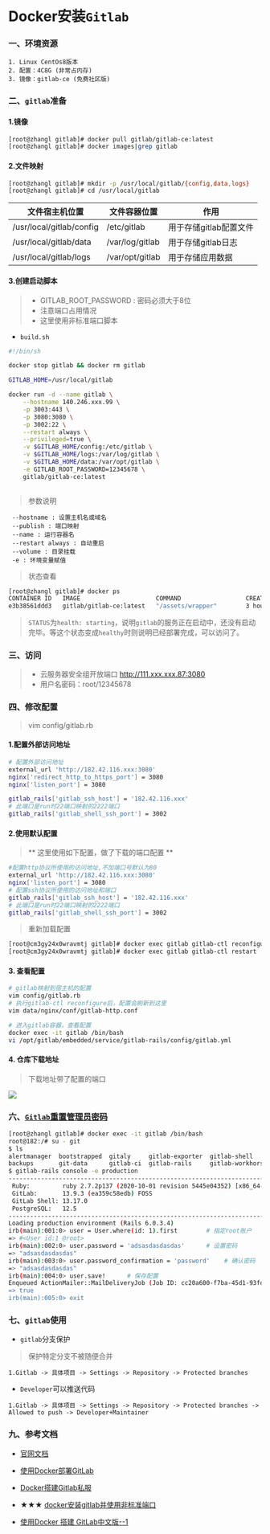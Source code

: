# Docker安装`Gitlab`

### 一、环境资源
```properties
1. Linux CentOs8版本
2. 配置：4C8G (非常占内存)
3. 镜像：gitlab-ce (免费社区版)
```

### 二、`gitlab`准备
#### 1.镜像
```bash
[root@zhangl gitlab]# docker pull gitlab/gitlab-ce:latest
[root@zhangl gitlab]# docker images|grep gitlab
```
#### 2.文件映射
```bash
[root@zhangl gitlab]# mkdir -p /usr/local/gitlab/{config,data,logs}
[root@zhangl gitlab]# cd /usr/local/gitlab
```
文件宿主机位置|文件容器位置|作用
---|---|---
/usr/local/gitlab/config | /etc/gitlab | 用于存储gitlab配置文件
/usr/local/gitlab/data | /var/log/gitlab | 用于存储gitlab日志
/usr/local/gitlab/logs | /var/opt/gitlab | 用于存储应用数据

#### 3.创建启动脚本
> - GITLAB_ROOT_PASSWORD : 密码必须大于8位
> - 注意端口占用情况
> - 这里使用非标准端口脚本

- `build.sh`
```bash
#!/bin/sh

docker stop gitlab && docker rm gitlab

GITLAB_HOME=/usr/local/gitlab

docker run -d --name gitlab \
    --hostname 140.246.xxx.99 \
    -p 3003:443 \
    -p 3080:3080 \
    -p 3002:22 \
    --restart always \
    --privileged=true \
    -v $GITLAB_HOME/config:/etc/gitlab \
    -v $GITLAB_HOME/logs:/var/log/gitlab \
    -v $GITLAB_HOME/data:/var/opt/gitlab \
    -e GITLAB_ROOT_PASSWORD=12345678 \
    gitlab/gitlab-ce:latest
    
```
> 参数说明
```properties
 --hostname : 设置主机名或域名
 --publish : 端口映射
 --name : 运行容器名
 --restart always : 自动重启
 --volume : 目录挂载
 -e : 环境变量赋值
```
> 状态查看
```bash 
[root@zhangl gitlab]# docker ps
CONTAINER ID   IMAGE                     COMMAND                  CREATED        STATUS                 PORTS                                                               NAMES
e3b38561ddd3   gitlab/gitlab-ce:latest   "/assets/wrapper"        3 hours ago    Up 3 hours (healthy)   0.0.0.0:10080->22/tcp, 0.0.0.0:9091->80/tcp, 0.0.0.0:445->443/tcp   gitlab
```
> `STATUS`为`health: starting`，说明`gitlab`的服务正在启动中，还没有启动完毕。等这个状态变成`healthy`时则说明已经部署完成，可以访问了。

### 三、访问
> - 云服务器安全组开放端口
> http://111.xxx.xxx.87:3080
> - 用户名密码：root/12345678

### 四、修改配置
> vim config/gitlab.rb
#### 1.配置外部访问地址
```bash
# 配置外部访问地址
external_url 'http://182.42.116.xxx:3080'
nginx['redirect_http_to_https_port'] = 3080
nginx['listen_port'] = 3080

gitlab_rails['gitlab_ssh_host'] = '182.42.116.xxx'
# 此端口是run时22端口映射的2222端口
gitlab_rails['gitlab_shell_ssh_port'] = 3002
```
#### 2.使用默认配置
> ** 这里使用如下配置，做了下载的端口配置 **
```bash
#配置http协议所使用的访问地址,不加端口号默认为80
external_url 'http://182.42.116.xxx:3080'
nginx['listen_port'] = 3080
# 配置ssh协议所使用的访问地址和端口
gitlab_rails['gitlab_ssh_host'] = '182.42.116.xxx'
# 此端口是run时22端口映射的2222端口
gitlab_rails['gitlab_shell_ssh_port'] = 3002
```

> 重新加载配置
```bash
[root@cm3gy24x0wravmtj gitlab]# docker exec gitlab gitlab-ctl reconfigure
[root@cm3gy24x0wravmtj gitlab]# docker exec gitlab gitlab-ctl restart
```

#### 3. 查看配置
```bash
# gitlab映射到宿主机的配置
vim config/gitlab.rb
# 执行gitlab-ctl reconfigure后，配置会刷新到这里
vim data/nginx/conf/gitlab-http.conf

# 进入gitlab容器，查看配置
docker exec -it gitlab /bin/bash
vi /opt/gitlab/embedded/service/gitlab-rails/config/gitlab.yml
```

#### 4. 仓库下载地址
> 下载地址带了配置的端口

<img src="http://tva1.sinaimg.cn/large/d1b93a20ly1h84vulkxm9j20qq0ef0vz.jpg"/>



### 六、[`Gitlab`重置管理员密码](https://www.cnblogs.com/ccbloom/p/14629536.html)
```bash
[root@zhangl gitlab]# docker exec -it gitlab /bin/bash
root@182:/# su - git
$ ls
alertmanager  bootstrapped  gitaly     gitlab-exporter  gitlab-shell      grafana    nginx              postgresql  redis
backups       git-data      gitlab-ci  gitlab-rails     gitlab-workhorse  logrotate  postgres-exporter  prometheus  trusted-certs-directory-hash
$ gitlab-rails console -e production
--------------------------------------------------------------------------------
 Ruby:         ruby 2.7.2p137 (2020-10-01 revision 5445e04352) [x86_64-linux]
 GitLab:       13.9.3 (ea359c58edb) FOSS
 GitLab Shell: 13.17.0
 PostgreSQL:   12.5
--------------------------------------------------------------------------------
Loading production environment (Rails 6.0.3.4)
irb(main):001:0> user = User.where(id: 1).first        # 指定root账户
=> #<User id:1 @root>
irb(main):002:0> user.password = 'adsasdasdasdas'      # 设置密码
=> "adsasdasdasdas"
irb(main):003:0> user.password_confirmation = 'password'    # 确认密码
=> "adsasdasdasdas"
irb(main):004:0> user.save!      # 保存配置
Enqueued ActionMailer::MailDeliveryJob (Job ID: cc20a600-f7ba-45d1-93fd-ca8e4cb4ccba) to Sidekiq(mailers) with arguments: "Dev
=> true
irb(main):005:0> exit
```

### 七、`gitlab`使用
- `gitlab`分支保护
> 保护特定分支不被随便合并
```properties
1.Gitlab -> 具体项目 -> Settings -> Repository -> Protected branches
```

- `Developer`可以推送代码
```properties
1.Gitlab -> 具体项目 -> Settings -> Repository -> Protected branches -> Allowed to push -> Developer+Maintainer
```

### 九、参考文档
* [官网文档](https://docs.gitlab.com/)
* [使用Docker部署GitLab](https://juejin.cn/post/6991435962303643679)
* [Docker搭建Gitlab私服](https://www.jianshu.com/p/76ae9c65861c)
* ★★★ [docker安装gitlab并使用非标准端口](https://blog.csdn.net/ming19951224/article/details/105479033)

* [使用Docker 搭建 GitLab中文版--1](https://blog.csdn.net/wudibaba21/article/details/115415280)

